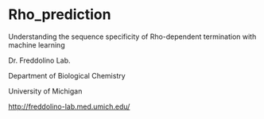# Rho_prediction
Understanding the sequence specificity of Rho-dependent termination with machine learning

Dr. Freddolino Lab.

Department of Biological Chemistry

University of Michigan

http://freddolino-lab.med.umich.edu/
